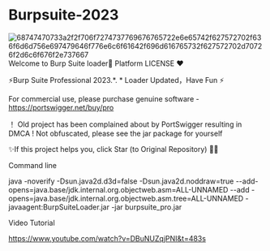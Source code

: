 # Burpsuite-2023
![68747470733a2f2f706f7274737769676765722e6e65742f627572702f636f6d6d756e697479646f776e6c6f61642f696d616765732f627572702d70726f2d6c6f676f2e737667](https://github.com/proph3ncy/Burpsuite-2023/assets/105849896/556998e2-b657-406a-86cf-0bbcca7dc65f)
Welcome to Burp Suite loader👋
Platform LICENSE ❤︎

⚡️Burp Suite Professional 2023.*. * Loader Updated，Have Fun ⚡️


For commercial use, please purchase genuine software - https://portswigger.net/buy/pro

！ Old project has been complained about by PortSwigger resulting in DMCA ! Not obfuscated, please see the jar package for yourself

✨If this project helps you, click Star (to Original Repository) 🥰✨

Command line


java -noverify -Dsun.java2d.d3d=false -Dsun.java2d.noddraw=true --add-opens=java.base/jdk.internal.org.objectweb.asm=ALL-UNNAMED --add -opens=java.base/jdk.internal.org.objectweb.asm.tree=ALL-UNNAMED -javaagent:BurpSuiteLoader.jar -jar burpsuite_pro.jar


Video Tutorial

https://www.youtube.com/watch?v=DBuNUZqjPNI&t=483s
